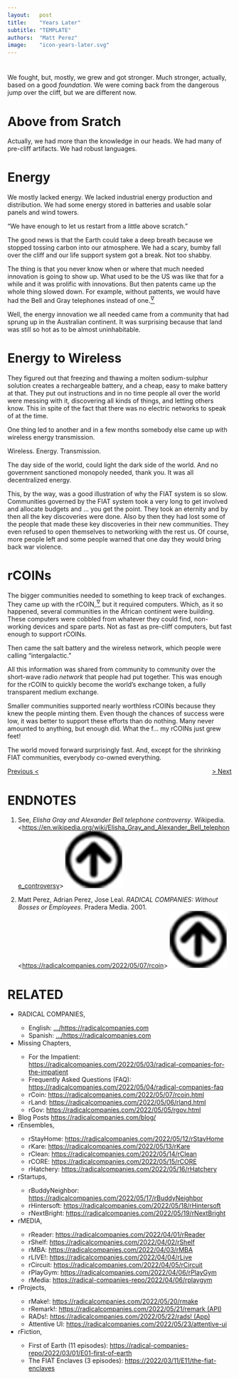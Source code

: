 ```yaml
---
layout:   post
title:    "Years Later"
subtitle: "TEMPLATE"
authors:  "Matt Perez"
image:    "icon-years-later.svg"
---
```


<div style="display:none;">
 <p>We fought, but, mostly, we grew and got much sronger, based on a good <em>foundation</em>.</p>
</div>

<h1></h1>
 <p>We fought, but, mostly, we grew and got stronger. Much stronger, actually, based on a good <em>foundation</em>. We were coming back from the dangerous jump over the cliff, but we are different now.</p>

<h1>Above from Sratch</h1>
 <p>Actually, we had more than the knowledge in our heads. We had many of pre-cliff artifacts. We had robust languages.</p>

<h1>Energy</h1>
 <p>We mostly lacked energy. We lacked industrial energy production and distribution. We had some energy stored in batteries and usable solar panels and wind towers.</p>
 <p>&ldquo;We have enough to let us restart from a little above scratch.&rdquo;</p>
 <p>The good news is that the Earth could take a deep breath because we stopped tossing carbon into our atmosphere. We had a scary, bumby fall over the cliff and our life support system got a break. Not too shabby.</p>
 <p>The thing is that you never know when or where that much needed innovation is going to show up. What used to be the US was like that for a while and it was prolific with innovations. But then patents came up the whole thing slowed down. For example, without pattents, we would have had the Bell and Gray telephones instead of one.<a href="#en01"><sup id="bm01">&hairsp;&nabla;&hairsp;</sup></a></p>
 <p>Well, the energy innovation we all needed came from a community that had sprung up in the Australian continent. It was surprising because that land was still so hot as to be almost uninhabitable.</p>

<h1>Energy to Wireless</h1>
 <p>They figured out that freezing and thawing a molten sodium-sulphur solution creates a rechargeable battery, and a cheap, easy to make battery at that. They put out instructions and in no time people all over the world were messing with it, discovering all kinds of things, and letting others know. This in spite of the fact that there was no electric networks to speak of at the time.</p>
 <p>One thing led to another and in a few months somebody else came up with wireless energy transmission.</p>
 <p>Wireless. Energy. Transmission.</p>
 <p>The day side of the world, could light the dark side of the world. And no government sanctioned monopoly needed, thank you. It was all decentralized energy.</p>
 <p>This, by the way, was a good illustration of why the <span class="_paradigm">FIAT</span> system is so slow. Communities governed by the <span class="_paradigm">FIAT</span> system took a very long to get involved and allocate budgets and &hellip; you get the point. They took an eternity and by then all the key discoveries were done. Also by then they had lost some of the people that made these key discoveries in their new communities. They even refused to open themselves to networking with the rest us. Of course, more people left and some people warned that one day they would bring back war violence.</p>

<h1><span class="_paradigm">rCOIN</span>s</h1>
 <p>The bigger communities needed to something to keep track of exchanges. They came up with the <span class="_paradigm">rCOIN</span>,<a href="#en01"><sup id="bm01">&hairsp;&nabla;&hairsp;</sup></a> but it required computers. Which, as it so happened, several communities in the African continent were building. These computers were cobbled from whatever they could find, non-working devices and spare parts. Not as fast as pre-cliff computers, but fast enough to support <span class="_paradigm">rCOIN</span>s.</p>
 <p>Then came the salt battery and the wireless network, which people were calling &ldquo;intergalactic.&rdquo;</p>
 <p>All this information was shared from community to community over the short-wave radio <em>network</em> that people had put together. This was enough for the <span class="_paradigm">rCOIN</span> to quickly become the world&rsquo;s exchange token, a fully transparent medium exchange.</p>
 <p>Smaller communities supported nearly worthless <span class="_paradigm">rCOIN</span>s because they knew the people minting them. Even though the chances of success were low, it was better to support these efforts than do nothing. Many never amounted to anything, but enough did. <span class="_quotespan">What the f&hellip; my <span class="_paradigm">rCOIN</span>s just grew feet!</span></p>
 <p>The world moved forward surprisingly fast. And, except for the shrinking <span class="_paradigm">FIAT</span> communities, everybody co-owned everything.</p>
 <p></p>

<div class="_links">
 <span style="float:left; "> <a href="https://radicalcompanies.com/2023/01/22/we-headed-for-the-cliff">Previous &lt;</a></span>
 <span style="float:right; "><a href="https://radicalcompanies.com/2023/01/23-years-later">&gt; Next</a></span>
 <p>&nbsp;</p>
</div>

<h1 class="_section">ENDNOTES</h1>
 <ol>
  <li id="en01">
   <p class="_list-item">
    See,
    <em>Elisha Gray and Alexander Bell telephone controversy</em>.
    Wikipedia.
    &lt;<a href="https://en.wikipedia.org/wiki/Elisha_Gray_and_Alexander_Bell_telephone_controversy" target="_blank">https://en.wikipedia.org/wiki/Elisha_Gray_and_Alexander_Bell_telephone_controversy</a>&gt;
    <a class="_uparrow" href="#bm01"><img src="/assets/img/arrow-up-icon.png"></a>
   </p>
  </li>
  <li id="en02">
   <p class="_list-item">
    Matt Perez, Adrian Perez, Jose Leal.
    <em>RADICAL COMPANIES: Without Bosses or Employees</em>.
    Pradera Media.
    2001.
    &lt;<a href="https://radicalcompanies.com/2022/05/07/rcoin" target="_blank">https://radicalcompanies.com/2022/05/07/rcoin</a>&gt;
    <a class="_uparrow" href="#bm02"><img src="/assets/img/arrow-up-icon.png"></a>
   </p>
  </li>
 </ol>

<h1 class="_section">RELATED</h1>
 <ul>
  <li>RADICAL COMPANIES,</li>
   <ul>
    <li><a>English</a>: <a href="https://radicalcompanies.com" target="_blank">&hellip;/https://radicalcompanies.com</a></li>
    <li><a>Spanish</a>: <a href="https://radicalcompanies.com" target="_blank">&hellip;/https://radicalcompanies.com</a></li>
   </ul>
  <li>Missing Chapters,</li>
   <ul>
    <li>For the Impatient: <a href="https://radicalcompanies.com/2022/05/03/radical-companies-for-the-impatient" target="_blank">https://radicalcompanies.com/2022/05/03/radical-companies-for-the-impatient</a></li>
    <li>Frequently Asked Questions (FAQ): <a href="https://radicalcompanies.com/2022/05/04/radical-companies-faq" target="_blank">https://radicalcompanies.com/2022/05/04/radical-companies-faq</a></li>
    <li>rCoin: <a href="https://radicalcompanies.com/2022/05/07/rcoin.html" target="_blank">https://radicalcompanies.com/2022/05/07/rcoin.html</a></li>
    <li>rLand: <a href="https://radicalcompanies.com/2022/05/06/rland.html" target="_blank">https://radicalcompanies.com/2022/05/06/rland.html</a></li>
    <li>rGov: <a href="https://radicalcompanies.com/2022/05/05/rgov.html" target="_blank">https://radicalcompanies.com/2022/05/05/rgov.html</a></li>
   </ul>
   <li>Blog Posts <a href="https://radicalcompanies.com/blog/" target="_blank">https://radicalcompanies.com/blog/</a></li>
   <li>rEnsembles,</li>
    <ul>
     <li> rStayHome: <a href="https://radicalcompanies.com/2022/05/12/rStayHome" target="_blank">https://radicalcompanies.com/2022/05/12/rStayHome</a></li>
     <li>     rKare: <a href="https://radicalcompanies.com/2022/05/13/rKare" target="_blank">https://radicalcompanies.com/2022/05/13/rKare</a></li>
     <li>    rClean: <a href="https://radicalcompanies.com/2022/05/14/rClean" target="_blank">https://radicalcompanies.com/2022/05/14/rClean</a></li>
     <li>     rCORE: <a href="https://radicalcompanies.com/2022/05/15/rCORE" target="_blank">https://radicalcompanies.com/2022/05/15/rCORE</a></li>
     <li>rHatchery: <a href="https://radicalcompanies.com/2022/05/16/rHatchery" target="_blank">https://radicalcompanies.com/2022/05/16/rHatchery</a></li>
    </ul>
   <li>rStartups,</li>
    <ul>
     <li>rBuddyNeighbor: <a href="https://radicalcompanies.com/2022/05/17/rBuddyNeighbor" target="_blank">https://radicalcompanies.com/2022/05/17/rBuddyNeighbor</a></li>
     <li>   rHintersoft: <a href="https://radicalcompanies.com/2022/05/18/rHintersoft" target="_blank">https://radicalcompanies.com/2022/05/18/rHintersoft</a></li> 
     <li>   rNextBright: <a href="https://radicalcompanies.com/2022/05/19/rNextBright" target="_blank">https://radicalcompanies.com/2022/05/19/rNextBright</a></li>
    </ul>
   <li>rMEDIA,</li>
    <ul>
     <li> rReader: <a href="https://radicalcompanies.com/2022/04/01/rReader" target="_blank">https://radicalcompanies.com/2022/04/01/rReader</a></li>
     <li>  rShelf: <a href="https://radicalcompanies.com/2022/04/02/rShelf" target="_blank">https://radicalcompanies.com/2022/04/02/rShelf</a></li>
     <li>    rMBA: <a href="https://radicalcompanies.com/2022/04/03/rMBA" target="_blank">https://radicalcompanies.com/2022/04/03/rMBA</a></li>
     <li>  rLIVE!: <a href="https://radicalcompanies.com/2022/04/04/rLive" target="_blank">https://radicalcompanies.com/2022/04/04/rLive</a></li>
     <li>rCircuit: <a href="https://radicalcompanies.com/2022/04/05/rCircuit" target="_blank">https://radicalcompanies.com/2022/04/05/rCircuit</a></li>
     <li>rPlayGym: <a href="https://radicalcompanies.com/2022/04/06/rPlayGym" target="_blank">https://radicalcompanies.com/2022/04/06/rPlayGym</a></li>
     <li>  rMedia: <a href="https://radical-companies-repo/2022/04/06/rplaygym" target="_blank">https://radical-companies-repo/2022/04/06/rplaygym</a></li>
    </ul>
   <li>rProjects,</li>
    <ul>
     <li>      rMake!: <a href="https://radicalcompanies.com/2022/05/20/rmake" target="_blank">https://radicalcompanies.com/2022/05/20/rmake</a></li>
     <li>    rRemark!: <a href="https://radicalcompanies.com/2022/05/21/remark" target="_blank">https://radicalcompanies.com/2022/05/21/remark (API)</a></li>
     <li>       RADs!: <a href="https://radicalcompanies.com/2022/05/22/rads!" target="_blank">https://radicalcompanies.com/2022/05/22/rads! (App)</a></li>
     <li>Attentive UI: <a href="https://radicalcompanies.com/2022/05/23/attentive-ui" target="_blank">https://radicalcompanies.com/2022/05/23/attentive-ui</a></li>
    </ul>
   <li>rFiction,</li>
    <ul>
     <li>  First of Earth (11 episodes): <a href="https://radical-companies-repo/2022/03/01/E01-first-of-earth" target="_blank">https://radical-companies-repo/2022/03/01/E01-first-of-earth</a></li>
     <li>The FIAT Enclaves (3 episodes): <a href="https://2022/03/11/E11/the-fiat-enclaves" target="_blank">https://2022/03/11/E11/the-fiat-enclaves</a></li>
    </ul>
